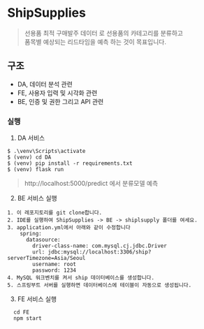 # ShipSupplies
> 선용품 최적 구매발주 데이터 로 선용품의 카테고리를 분류하고
<br> 품목별 예상되는 리드타임을 예측 하는 것이 목표입니다.

## 구조
 - DA, 데이터 분석 관련
 - FE, 사용자 입력 및 시각화 관련
 - BE, 인증 및 권한 그리고 API 관련

### 실행

1. DA 서비스 
```
$ .\venv\Scripts\activate
$ (venv) cd DA
$ (venv) pip install -r requirements.txt
$ (venv) flask run
```
> http://localhost:5000/predict 에서 분류모델 예측

2. BE 서비스 실행
```
1. 이 레포지토리를 git clone합니다.
2. IDE를 실행하여 ShipSupplies -> BE -> shiplsupply 폴더를 여세요.
3. application.yml에서 아래와 같이 수정합니다
    spring:
      datasource:
        driver-class-name: com.mysql.cj.jdbc.Driver
        url: jdbc:mysql://localhost:3306/ship?serverTimezone=Asia/Seoul
        username: root
        password: 1234
4. MySQL 워크벤치를 켜서 ship 데이터베이스를 생성합니다.
5. 스프링부트 서버를 실행하면 데이터베이스에 테이블이 자동으로 생성됩니다.
```
3. FE 서비스 실행
```
  cd FE
  npm start
```


